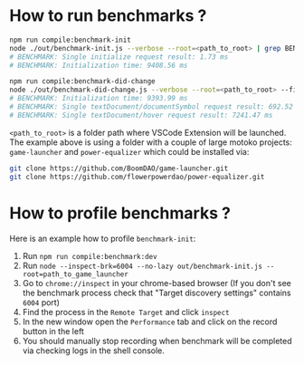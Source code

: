 # How to run benchmarks ?

```bash
npm run compile:benchmark-init
node ./out/benchmark-init.js --verbose --root=<path_to_root> | grep BENCH
# BENCHMARK: Single initialize request result: 1.73 ms
# BENCHMARK: Initialization time: 9408.56 ms

npm run compile:benchmark-did-change
node ./out/benchmark-did-change.js --verbose --root=<path_to_root> --file=game-launcher/src/game_launcher_backend/launchpad/swap.mo | grep BENCH
# BENCHMARK: Initialization time: 9393.99 ms
# BENCHMARK: Single textDocument/documentSymbol request result: 692.52 ms
# BENCHMARK: Single textDocument/hover request result: 7241.47 ms
```

`<path_to_root>` is a folder path where VSCode Extension will be launched. The example above is using a folder with a couple of large motoko projects: `game-launcher` and `power-equalizer` which could be installed via:

```bash
git clone https://github.com/BoomDAO/game-launcher.git
git clone https://github.com/flowerpowerdao/power-equalizer.git
```

# How to profile benchmarks ?

Here is an example how to profile `benchmark-init`:

1. Run `npm run compile:benchmark:dev`
2. Run `node --inspect-brk=6004 --no-lazy out/benchmark-init.js --root=path_to_game_launcher`
3. Go to `chrome://inspect` in your chrome-based browser (If you don't see the benchmark process check that "Target discovery settings" contains `6004` port)
4. Find the process in the `Remote Target` and click `inspect`
5. In the new window open the `Performance` tab and click on the record button in the left 
6. You should manually stop recording when benchmark will be completed via checking logs in the shell console.